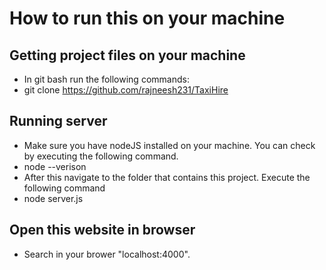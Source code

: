 # How to run this on your machine
## Getting project files on your machine
- In git bash run the following commands:
- git clone https://github.com/rajneesh231/TaxiHire

## Running server
- Make sure you have nodeJS installed on your machine. You can check by executing the following command.
- node --verison
- After this navigate to the folder that contains this project. Execute the following command
- node server.js

## Open this website in browser
- Search in your brower "localhost:4000".
